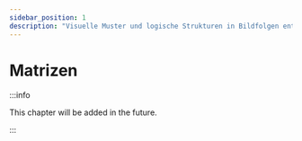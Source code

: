 ```yaml
---
sidebar_position: 1
description: "Visuelle Muster und logische Strukturen in Bildfolgen entschlüsseln."
---
```


# Matrizen

:::info

This chapter will be added in the future.

:::
